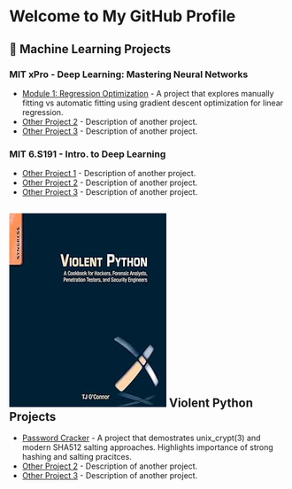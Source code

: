 # Welcome to My GitHub Profile

## 🔬 Machine Learning Projects
### **MIT xPro** - Deep Learning: Mastering Neural Networks
- [Module 1: Regression Optimization](https://github.com/sassom2112/module_1_regression_optimization) - A project that explores manually fitting vs automatic fitting using gradient descent optimization for linear regression.
- [Other Project 2](#) - Description of another project.
- [Other Project 3](#) - Description of another project.

### **MIT 6.S191** - Intro. to Deep Learning
- [Other Project 1](#) - Description of another project.
- [Other Project 2](#) - Description of another project.
- [Other Project 3](#) - Description of another project.

## ![violent python](./img/violent%20python%20image.jpg) Violent Python Projects
- [Password Cracker](https://github.com/sassom2112/ideal-rotary-phone.git) - A project that demostrates unix_crypt(3) and modern SHA512 salting approaches. Highlights importance of strong hashing and salting pracitces.
- [Other Project 2](#) - Description of another project.
- [Other Project 3](#) - Description of another project.
